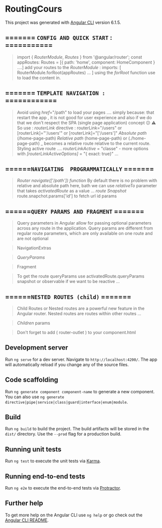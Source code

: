 # RoutingCours

This project was generated with [Angular CLI](https://github.com/angular/angular-cli) version 6.1.5.

## ======= `CONFIG AND QUICK START`  :  ===========

> import { *RouterModule*, *Routes* } from '@angular/router';
>  const appRoutes: Routes = [{ path: 'home', component: HomeComponent }  ....]
> add your routes to the *RouterModule* : imports: [ RouterModule.forRoot(appRoutes) ... ] using the *forRoot* function
> use *<router-outlet></router-outlet>* to load the content in.

## ======= `TEMPLATE NAVIGATION :`  ============

>   Avoid using *href*="/path" to load your pages .... simply because:  that restart the app , it is not good for user experience and also if we do that we don't  respect the SPA (single page application) concept  :confused: :warning:
> So use : *routerLink* directive : routerLink="/users" or [routerLink]="'/users'" or [routerLink]="['/users']"
>   *Absolute path* (/home-page-path)
>*Relative path* (home-page-path) or (./home-page-path) _ becomes a relative route relative to the current route.
> Styling active route .... *routerLinkActive* = "classe" - more options with *[routerLinkActiveOptions]* = "{ exact: true}"  ...

## ======`NAVIGATING  PROGRAMMATICALLY`  =======

>*Router navigate(['/path']) function*
> By default there is no problem  with relative and absolute path here, bath we can use *relativeTo* parameter that takes *activatedRoute* as a value ...
>*route Snapshot* route.snapchot.params['id'] to fetch url id params

## ======`QUERY PARAMS AND FRAGMENT`  =======

>Query parameters in Angular allow for passing optional parameters across any route in the application. Query params are different from regular route parameters, which are only available on one route and are not optional

>NavigationExtras

>*QueryParams*

>Fragment

>To get the route queryParams use activatedRoute.queryParams snapshot or observable if we want to be reactive ...

## ======`NESTED ROUTES (child)`  =======

>Child Routes or Nested routes are a powerful new feature in the Angular router. Nested routes are routes within other routes ...

>*Children* params

>Don't forget to add ( router-outlet ) to your component.html


## Development server

Run `ng serve` for a dev server. Navigate to `http://localhost:4200/`. The app will automatically reload if you change any of the source files.

## Code scaffolding

Run `ng generate component component-name` to generate a new component. You can also use `ng generate directive|pipe|service|class|guard|interface|enum|module`.

## Build

Run `ng build` to build the project. The build artifacts will be stored in the `dist/` directory. Use the `--prod` flag for a production build.

## Running unit tests

Run `ng test` to execute the unit tests via [Karma](https://karma-runner.github.io).

## Running end-to-end tests

Run `ng e2e` to execute the end-to-end tests via [Protractor](http://www.protractortest.org/).

## Further help

To get more help on the Angular CLI use `ng help` or go check out the [Angular CLI README](https://github.com/angular/angular-cli/blob/master/README.md).

